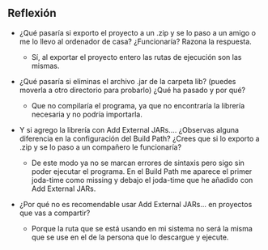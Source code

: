 ## Reflexión  

* ¿Qué pasaría si exporto el proyecto a un .zip y se lo paso a un amigo o me lo llevo al ordenador de casa? ¿Funcionaría? Razona la respuesta.

  - Sí, al exportar el proyecto entero las rutas de ejecución son las mismas.
 
* ¿Qué pasaría si eliminas el archivo .jar de la carpeta lib? (puedes moverla a otro directorio para probarlo) ¿Qué ha pasado y por qué?

  - Que no compilaría el programa, ya que no encontraría la librería necesaria y no podría importarla.

* Y si agrego la librería con Add External JARs.... ¿Observas alguna diferencia en la configuración del Build Path? ¿Crees que si lo exporto a .zip y se lo paso a un compañero le funcionaría?

  - De este modo ya no se marcan errores de sintaxis pero sigo sin poder ejecutar el programa. En el Build Path me aparece el primer joda-time como missing y debajo el joda-time que he añadido con Add External JARs.
 
* ¿Por qué no es recomendable usar Add External JARs… en proyectos que vas a compartir?

  - Porque la ruta que se está usando en mi sistema no será la misma que se use en el de la persona que lo descargue y ejecute.
